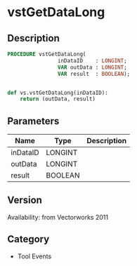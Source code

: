 # vstGetDataLong

## Description
```pascal
PROCEDURE vstGetDataLong(
				inDataID    : LONGINT;
				VAR outData : LONGINT;
				VAR result  : BOOLEAN);
```

```python

def vs.vstGetDataLong(inDataID):
    return (outData, result)
```

## Parameters
|Name|Type|Description|
|---|---|---|
|inDataID|LONGINT||
|outData|LONGINT||
|result|BOOLEAN||

## Version
Availability: from Vectorworks 2011
## Category
* Tool Events

